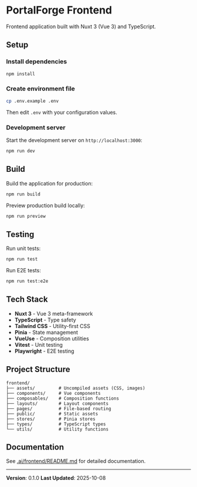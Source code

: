 # PortalForge Frontend

Frontend application built with Nuxt 3 (Vue 3) and TypeScript.

## Setup

### Install dependencies

```bash
npm install
```

### Create environment file

```bash
cp .env.example .env
```

Then edit `.env` with your configuration values.

### Development server

Start the development server on `http://localhost:3000`:

```bash
npm run dev
```

## Build

Build the application for production:

```bash
npm run build
```

Preview production build locally:

```bash
npm run preview
```

## Testing

Run unit tests:

```bash
npm run test
```

Run E2E tests:

```bash
npm run test:e2e
```

## Tech Stack

- **Nuxt 3** - Vue 3 meta-framework
- **TypeScript** - Type safety
- **Tailwind CSS** - Utility-first CSS
- **Pinia** - State management
- **VueUse** - Composition utilities
- **Vitest** - Unit testing
- **Playwright** - E2E testing

## Project Structure

```
frontend/
├── assets/         # Uncompiled assets (CSS, images)
├── components/     # Vue components
├── composables/    # Composition functions
├── layouts/        # Layout components
├── pages/          # File-based routing
├── public/         # Static assets
├── stores/         # Pinia stores
├── types/          # TypeScript types
└── utils/          # Utility functions
```

## Documentation

See [.ai/frontend/README.md](../.ai/frontend/README.md) for detailed documentation.

---

**Version**: 0.1.0
**Last Updated**: 2025-10-08
